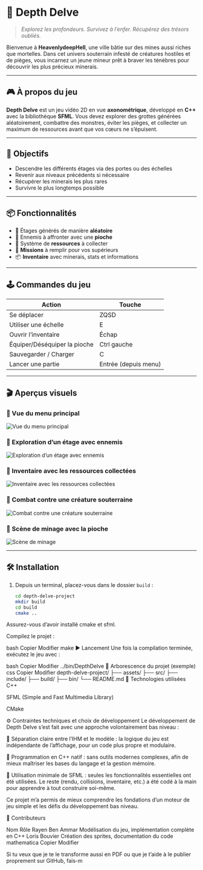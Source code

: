 # 🌌 Depth Delve

> *Explorez les profondeurs. Survivez à l’enfer. Récupérez des trésors oubliés.*

Bienvenue à **HeavenlydeepHell**, une ville bâtie sur des mines aussi riches que mortelles. Dans cet univers souterrain infesté de créatures hostiles et de pièges, vous incarnez un jeune mineur prêt à braver les ténèbres pour découvrir les plus précieux minerais.

---

## 🎮 À propos du jeu

**Depth Delve** est un jeu vidéo 2D en vue **axonométrique**, développé en **C++** avec la bibliothèque **SFML**. Vous devez explorer des grottes générées aléatoirement, combattre des monstres, éviter les pièges, et collecter un maximum de ressources avant que vos cœurs ne s’épuisent.

---

## 🧭 Objectifs

- Descendre les différents étages via des portes ou des échelles
- Revenir aux niveaux précédents si nécessaire
- Récupérer les minerais les plus rares
- Survivre le plus longtemps possible

---

## 📦 Fonctionnalités

- 🧱 Étages générés de manière **aléatoire**
- 👾 Ennemis à affronter avec une **pioche**
- 💎 Système de **ressources** à collecter
- 🧭 **Missions** à remplir pour vos supérieurs
- 📦 **Inventaire** avec minerais, stats et informations

---

## 🕹️ Commandes du jeu

| Action                      | Touche                |
|----------------------------|-----------------------|
| Se déplacer                | ZQSD                  |
| Utiliser une échelle       | E                     |
| Ouvrir l’inventaire        | Échap                 |
| Équiper/Déséquiper la pioche | Ctrl gauche         |
| Sauvegarder / Charger      | C                     |
| Lancer une partie          | Entrée (depuis menu)  |

---

## 🎬 Aperçus visuels

### 📌 Vue du menu principal  
![Vue du menu principal](assets/captures/menu.png)

### 📌 Exploration d’un étage avec ennemis  
![Exploration d’un étage avec ennemis](assets/captures/exploration.png)

### 📌 Inventaire avec les ressources collectées  
![Inventaire avec les ressources collectées](assets/captures/inventaire.png)

### 📌 Combat contre une créature souterraine  
![Combat contre une créature souterraine](assets/captures/combat.png)

### 📌 Scène de minage avec la pioche  
![Scène de minage](assets/captures/minage.png)

---

## 🛠️ Installation

1. Depuis un terminal, placez-vous dans le dossier `build` :
   ```bash
   cd depth-delve-project
   mkdir build
   cd build
   cmake ..
Assurez-vous d’avoir installé cmake et sfml.

Compilez le projet :

bash
Copier
Modifier
make
▶️ Lancement
Une fois la compilation terminée, exécutez le jeu avec :

bash
Copier
Modifier
../bin/DepthDelve
📁 Arborescence du projet (exemple)
css
Copier
Modifier
depth-delve-project/
├── assets/
├── src/
├── include/
├── build/
├── bin/
└── README.md
🔧 Technologies utilisées
C++

SFML (Simple and Fast Multimedia Library)

CMake

⚙️ Contraintes techniques et choix de développement
Le développement de Depth Delve s’est fait avec une approche volontairement bas niveau :

🔄 Séparation claire entre l’IHM et le modèle : la logique du jeu est indépendante de l’affichage, pour un code plus propre et modulaire.

🧵 Programmation en C++ natif : sans outils modernes complexes, afin de mieux maîtriser les bases du langage et la gestion mémoire.

🧱 Utilisation minimale de SFML : seules les fonctionnalités essentielles ont été utilisées. Le reste (rendu, collisions, inventaire, etc.) a été codé à la main pour apprendre à tout construire soi-même.

Ce projet m’a permis de mieux comprendre les fondations d’un moteur de jeu simple et les défis du développement bas niveau.

👥 Contributeurs

Nom	Rôle
Rayen Ben Ammar	Modélisation du jeu, implémentation complète en C++
Loris Bouvier	Création des sprites, documentation du code
mathematica
Copier
Modifier

Si tu veux que je te le transforme aussi en PDF ou que je t’aide à le publier proprement sur GitHub, fais-m